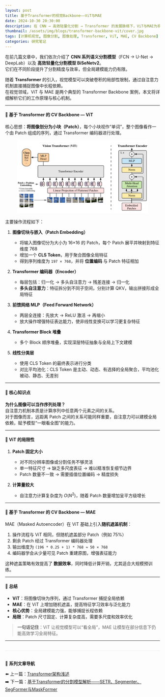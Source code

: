 ```yaml
---
layout: post
title: 基于Transformer的视觉Backbone——ViT与MAE
date: 2024-10-30 20:30:00
description: 在 CNN → 高效轻量化分割 → Transformer 的发展脉络下，ViT与MAE为视觉任务提供了全局建模能力，并为后续分割、识别任务奠定基础。
thumbnail: /assets/img/blogs/transformer-backbone-vit/cover.jpg
tags: [计算机视觉, 图像分割, 图像处理, Transformer, ViT, MAE, CV Backbone]
categories: 研究笔记
---
```


在前几篇文章中，我们依次介绍了 **CNN 系列语义分割模型**（FCN → U-Net → DeepLab）以及 **高效轻量化分割模型 BiSeNetv2**。  
它们在不同阶段提升了分割精度与效率，但全局建模能力仍有限。  

随着 **Transformer** 的引入，视觉模型可以突破卷积的局部性限制，通过自注意力机制直接捕捉图像中长程依赖。  
在视觉领域，ViT 与 MAE 是两个典型的 Transformer Backbone 案例，本文将详细解析它们的工作原理与核心机制。

---

#### **📌 基于 Transformer 的 CV Backbone — ViT**

核心思想：**将图像划分为小块（Patch）**，每个小块视作“单词”，整个图像看作一个由 Patch 组成的序列，通过 Transformer 编码器进行处理。

<div style="text-align:center">
  <img src="/assets/img/blogs/transformer-backbone-vit/image-20250909163833271.png" alt="ViT结构示意图" style="max-width:85%; height:auto;">
</div>

主要操作流程如下：

1. **图像切块与嵌入（Patch Embedding）**  
   - 将输入图像切分为大小为 16×16 的 Patch，每个 Patch 展平并映射到特征维度 768  
   - 增加一个 **CLS Token**，用于聚合图像全局特征  
   - 得到序列维度为 `197 × 768`，并将 **位置编码** 与 Patch 特征相加

2. **Transformer 编码器（Encoder）**  
   - 每层包括：归一化 → 多头自注意力 → 残差连接 → 归一化  
   - **多头自注意力**：特征拆分到不同子空间，分别计算 QKV，输出拼接形成全局特征

3. **前馈网络 MLP（Feed Forward Network）**  
   - 两层全连接：先放大 → ReLU 激活 → 再缩小  
   - 放大操作增强特征表达能力，使非线性变换可以学习更复杂特征

4. **Transformer Block 堆叠**  
   - 多个 Block 顺序堆叠，实现深层特征抽象与全局上下文建模

5. **线性分类层**  
   - 使用 CLS Token 的最终表示进行分类  
   - 对比平均池化：CLS Token 是主动、动态、有选择的全局聚合，平均池化被动、静态、无差别

---

#### **📌 核心知识点**

**为什么图像可以当作序列处理？**  
自注意力机制本质是计算序列中任意两个元素之间的关系。  
对于图像而言，远距离 Patch 之间的关系可能同样重要，自注意力可以建模全局依赖，赋予模型“一眼看全图”的能力。

---

#### **📌 ViT 的局限性**

1. **Patch 固定大小**  
   - 对不同分辨率图像或分割任务不够灵活  
   - 单一特征尺寸 → 缺乏多尺度表征 → 难以精准恢复细节边界  
   - Patch 数量不一致 → 需要插值位置编码 → 精度损失

2. **计算量较大**  
   - 自注意力计算复杂度为 $O(N^2)$，随着 Patch 数量增加呈平方级增长

---

#### **📌 基于 Transformer 的 CV Backbone — MAE**

MAE（Masked Autoencoder）在 ViT 基础上引入**随机遮盖机制**：

1. 操作流程与 ViT 相同，但随机遮盖部分 Patch（例如 75%）  
2. 剩余 Patch 经过 Transformer 编码器处理  
3. 输出维度为 `(196 * 0.25 + 1) * 768 ≈ 50 × 768`  
4. 编码器学会从少量可见 Patch 重建原图，增强表征能力

这种遮盖策略有效提高了 **数据效率**，同时降低计算开销，尤其适合大规模预训练。

---

#### **📌 总结**

- **ViT**：将图像切块为序列，通过 Transformer 捕捉全局依赖  
- **MAE**：在 ViT 上增加随机遮盖，提高特征学习效率与泛化能力  
- **核心优势**：全局建模能力强，能够捕捉长程依赖  
- **局限**：Patch 尺寸固定、计算复杂度高，需要多尺度和效率优化  

> **一句话记住**：ViT 让视觉模型可以“看全局”，MAE 让模型在部分信息下仍能高效学习全局特征。

---

<div class="post-navigation" style="margin-top:2rem; padding-top:1rem; border-top:1px solid #eaeaea;">
  <p style="margin-bottom:0.5rem; font-weight:600;">📖 系列文章导航</p>
  <ul style="list-style:none; padding-left:0;">
    <li>⬅️ 上一篇：<a href="{{ '/blog/2024/transformer-intro' | relative_url }}">Transformer架构浅述</a></li>
    <li>➡️ 下一篇：<a href="{{ '/blog/2024/transformer-segment' | relative_url }}">基于Transformer的分割模型解析——SETR、Segmenter、SegFormer与MaskFormer</a></li>
  </ul>
</div>
